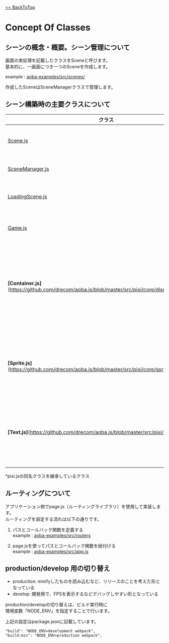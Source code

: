 [<< BackToTop](README.md)

# Concept Of Classes

## シーンの概念・概要。シーン管理について

画面の実処理を記載したクラスをSceneと呼びます。  
基本的に、一画面につき一つのSceneを作成します。

example : [aoba-examples/src/scenes/](https://github.com/drecom/aoba-examples/tree/master/src/scenes)

作成したSceneはSceneManagerクラスで管理します。

## シーン構築時の主要クラスについて
|クラス            |詳細                                              |
|---              |---                                               |
|[Scene.js](https://github.com/drecom/aoba.js/blob/master/src/core/Scene.js)         |アプリケーション側でSceneクラスを作る祭に継承するクラス  |
|[SceneManager.js](https://github.com/drecom/aoba.js/blob/master/src/core/SceneManager.js)  |Sceneの管理や切り替えを行うためのクラス                |
|[LoadingScene.js](https://github.com/drecom/aoba.js/blob/master/src/core/LoadingScene.js)  |ロード中画面クラス。必ずSceneManagerに追加される       |
|[Game.js](https://github.com/drecom/aoba.js/blob/master/src/core/Game.js)          |画面サイズの設定や、Sceneの実行などを行うクラス         |
|**[Container.js]**(https://github.com/drecom/aoba.js/blob/master/src/pixi/core/display/Container.js)    |オブジェクトのコレクションクラス。aoba.jsでは、位置や大きさの変更など、<br>コンテナを画面上の一つのオブジェクトとして扱うための機能を追加している    |
|**[Sprite.js]**(https://github.com/drecom/aoba.js/blob/master/src/pixi/core/sprites/Sprite.js)       |テクスチャを扱うオブジェクトクラス。aoba.jsでは、コンテナクラスと<br>同様の機能を追加している|
|**[Text.js]**(https://github.com/drecom/aoba.js/blob/master/src/pixi/core/text/Text.js)         |テキストを表示するクラス。aoba.jsでは、タイプライターのように<br>テキストを一文字ずつ表示する機能を追加している        |
*pixi.jsの同名クラスを継承しているクラス

## ルーティングについて
アプリケーション側でpage.js（ルーティングライブラリ）を使用して実装します。  
ルーティングを設定する流れは以下の通りです。
   
1. パスとコールバック関数を定義する  
example : [aoba-examples/src/routers](https://github.com/drecom/aoba-examples/tree/master/src/routers)

2. page.jsを使ってパスとコールバック関数を紐付ける  
example : [aoba-examples/src/app.js](https://github.com/drecom/aoba-examples/blob/master/src/app.js)  

## production/develop 用の切り替え

+ production: minifyしたものを読み込むなど、リリースのことを考えた形となっている
+ develop: 開発用で、FPSを表示するなどデバッグしやすい形となっている

production/developの切り替えは、ビルド実行時に  
環境変数「NODE_ENV」を指定することで行います。

上記の設定はpackage.jsonに記載しています。

    "build": "NODE_ENV=development webpack",
    "build:min": "NODE_ENV=production webpack",
